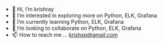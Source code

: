 - 👋 Hi, I’m krishray
- 👀 I’m interested in exploring more on Python, ELK, Grafana
- 🌱 I’m currently learning Python, ELK, Grafana
- 💞️ I’m looking to collaborate on Python, ELK, Grafana
- 📫 How to reach me ... krishxp@gmail.com

<!---
krishray09/krishray09 is a ✨ special ✨ repository because its `README.md` (this file) appears on your GitHub profile.
You can click the Preview link to take a look at your changes.
--->
